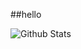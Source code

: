 ##hello 

![Github Stats](https://github-readme-stats.vercel.app/api?username=maliang2283&show_icons=true&theme=dark)
